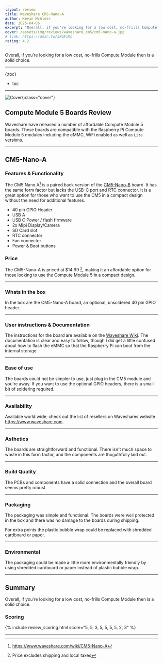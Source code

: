 ```yaml
---
layout: review
title: Waveshare CM5-Nano-A
author: Kevin McAleer
date: 2025-04-06
excerpt: "Overall, if you're looking for a low cost, no-frills Compute Module then is a solid choice."
cover: /assets/img/reviews/waveshare_cm5/cm5-nano-a.jpg
# link: https://amzn.to/3XqFiKc
rating: 4.2
---
```



Overall, if you're looking for a low cost, no-frills Compute Module then is a solid choice.


---

{:toc}
* toc

---

![Cover](/assets/img/reviews/waveshare_cm5/cm5-nano-a.jpg){:class="cover"}

## Compute Module 5 Boards Review

Waveshare have released a number of affordable Compute Module 5 boards. These boards are compatible with the Raspberry Pi Compute Module 5 modules including the eMMC, WiFi enabled as well as `Lite` versions.

---

## CM5-Nano-A

### Features & Functionality

The CM5 Nano A[^1] is a paired back version of the [CM5-Nano-B](#CM5-Nano-B) board. It has the same form factor but lacks the USB-C port and RTC connector. It is a great option for those who want to use the CM5 in a compact design without the need for additional features.

* 40 pin GPIO Header
* USB A
* USB C Power / flash firmware
* 2x Mipi Display/Camera
* SD Card slot
* RTC connector
* Fan connector
* Power & Boot buttons

### Price

The CM5-Nano-A is priced at $14.99 [^2], making it an affordable option for those looking to use the Compute Module 5 in a compact design.

[^1]: <https://www.waveshare.com/wiki/CM5-Nano-A>
[^2]: Price excludes shipping and local taxes

---

### Whats in the box

In the box are the CM5-Nano-A board, an optional, unsoldered 40 pin GPIO header.

---

### User instructions & Documentation

The instructions for the board are available on the [Waveshare Wiki](https://www.waveshare.com/wiki/CM5-Nano-A). The documentation is clear and easy to follow, though I did get a little confused about how to flash the eMMC so that the Raspberry Pi can boot from the internal storage.

---

### Ease of use

The boards could not be simpler to use, just plug in the CM5 module and you're away. If you want to use the optional GPIO headers, there is a small bit of soldering required.

---

### Availability

Available world wide; check out the list of resellers on Waveshares website <https://www.waveshare.com>.

---

### Asthetics

The boards are straightforward and functional. There isn't much space to waste in this form factor, and the components are thoguthfully laid out.

---

### Build Quality

The PCBs and components have a solid connection and the overall board seems pretty robust.

---

### Packaging

The packaging was simple and functional. The boards were well protected in the box and there was no damage to the boards during shipping.

For extra points the plastic bubble wrap could be replaced with shredded cardboard or paper.

---

### Environmental

The packaging could be made a little more environmentally friendly by using shredded cardboard or paper instead of plastic bubble wrap. 

---

## Summary

Overall, if you're looking for a low cost, no-frills Compute Module then is a solid choice.

### Scoring

{% include review_scoring.html score="5, 5, 3, 5, 5, 5, 5, 2, 3" %}

---
